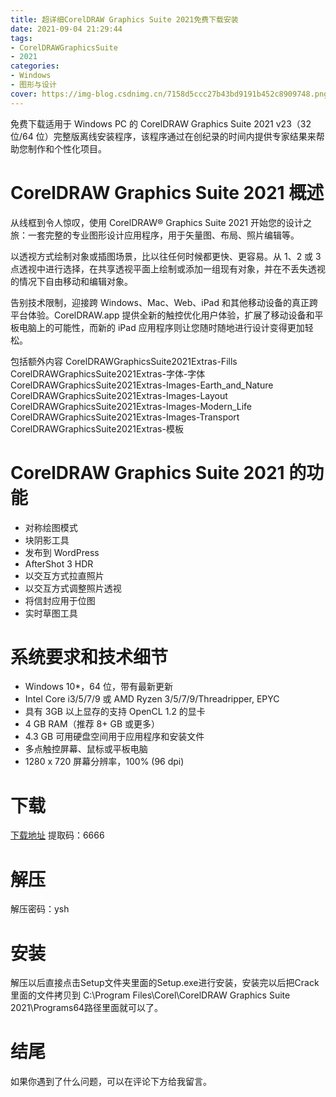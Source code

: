 ```yaml
---
title: 超详细CorelDRAW Graphics Suite 2021免费下载安装
date: 2021-09-04 21:29:44
tags: 
- CorelDRAWGraphicsSuite
- 2021
categories: 
- Windows
- 图形与设计
cover: https://img-blog.csdnimg.cn/7158d5ccc27b43bd9191b452c8909748.png
---
```


免费下载适用于 Windows PC 的 CorelDRAW Graphics Suite 2021 v23（32 位/64 位）完整版离线安装程序，该程序通过在创纪录的时间内提供专家结果来帮助您制作和个性化项目。

# CorelDRAW Graphics Suite 2021 概述
从线框到令人惊叹，使用 CorelDRAW® Graphics Suite 2021 开始您的设计之旅：一套完整的专业图形设计应用程序，用于矢量图、布局、照片编辑等。

以透视方式绘制对象或插图场景，比以往任何时候都更快、更容易。从 1、2 或 3 点透视中进行选择，在共享透视平面上绘制或添加一组现有对象，并在不丢失透视的情况下自由移动和编辑对象。

告别技术限制，迎接跨 Windows、Mac、Web、iPad 和其他移动设备的真正跨平台体验。CorelDRAW.app 提供全新的触控优化用户体验，扩展了移动设备和平板电脑上的可能性，而新的 iPad 应用程序则让您随时随地进行设计变得更加轻松。

包括额外内容
CorelDRAWGraphicsSuite2021Extras-Fills
CorelDRAWGraphicsSuite2021Extras-字体-字体
CorelDRAWGraphicsSuite2021Extras-Images-Earth_and_Nature
CorelDRAWGraphicsSuite2021Extras-Images-Layout
CorelDRAWGraphicsSuite2021Extras-Images-Modern_Life
CorelDRAWGraphicsSuite2021Extras-Images-Transport
CorelDRAWGraphicsSuite2021Extras-模板

# CorelDRAW Graphics Suite 2021 的功能
- 对称绘图模式
- 块阴影工具
- 发布到 WordPress
- AfterShot 3 HDR
- 以交互方式拉直照片
- 以交互方式调整照片透视
- 将信封应用于位图
- 实时草图工具

# 系统要求和技术细节
- Windows 10*，64 位，带有最新更新
- Intel Core i3/5/7/9 或 AMD Ryzen 3/5/7/9/Threadripper, EPYC
- 具有 3GB 以上显存的支持 OpenCL 1.2 的显卡
- 4 GB RAM（推荐 8+ GB 或更多）
- 4.3 GB 可用硬盘空间用于应用程序和安装文件
- 多点触控屏幕、鼠标或平板电脑
- 1280 x 720 屏幕分辨率，100% (96 dpi)

# 下载
[下载地址](https://pan.baidu.com/s/1TgkbNoOnVS0o9j9RbbQj_A)
提取码：6666

# 解压
解压密码：ysh

# 安装
解压以后直接点击Setup文件夹里面的Setup.exe进行安装，安装完以后把Crack里面的文件拷贝到
C:\Program Files\Corel\CorelDRAW Graphics Suite 2021\Programs64路径里面就可以了。

# 结尾
如果你遇到了什么问题，可以在评论下方给我留言。










